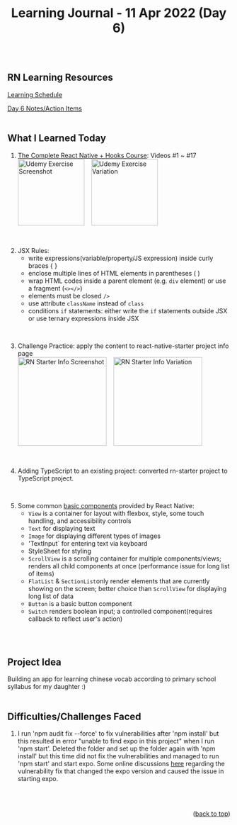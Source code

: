 <div id="top"></div>
<h1 align="center">Learning Journal - 11 Apr 2022 (Day 6)</h1>
<br />
<br />

## RN Learning Resources
[Learning Schedule](https://docs.google.com/document/d/1X1WgRPKxWwenKXswD5xHcuEZ4NFRj8EWmkCC8MLsBwg/edit)

[Day 6 Notes/Action Items](https://docs.google.com/document/d/1fa032pQuv8I8gXU7pqMd20sJfbnJZnPqVqdSlo9_v8s/edit#)
<br />
<br />

## What I Learned Today
1. [The Complete React Native + Hooks Course](https://nlbsg.udemy.com/course/the-complete-react-native-and-redux-course/learn/lecture/15706480#overview): Videos #1 ~ #17<br />
    <img width="150" alt="Udemy Exercise Screenshot" src="https://user-images.githubusercontent.com/97433108/162708020-566d4e42-f6eb-49df-8210-70bdc168b427.png">&nbsp;&nbsp;&nbsp;&nbsp;<img width="150" alt="Udemy Exercise Variation" src="https://user-images.githubusercontent.com/97433108/162738993-71b699b5-39cd-4e43-8d23-e5d7c688795c.jpeg">
<br />

2. JSX Rules:
    - write expressions(variable/property/JS expression) inside curly braces { }
    - enclose multiple lines of HTML elements in parentheses ( )
    - wrap HTML codes inside a parent element (e.g. `div` element) or use a fragment (`<></>`)
    - elements must be closed `/>`
    - use attribute `className` instead of `class`
    - conditions `if` statements: either write the `if` statements outside JSX or use ternary expressions inside JSX
<br />

3. Challenge Practice: apply the content to react-native-starter project info page<br />
    <img width="200" alt="RN Starter Info Screenshot" src="https://user-images.githubusercontent.com/97433108/162708523-5acb1887-187e-418d-9c2a-1fa41e9fcf78.png">&nbsp;&nbsp;&nbsp;&nbsp;<img width="200" alt="RN Starter Info Variation" src="https://user-images.githubusercontent.com/97433108/162737470-4c653c78-6338-490f-bc5d-eb9557aa6fda.png">
<br />

4. Adding TypeScript to an existing project: converted rn-starter project to TypeScript project.
<br />

5. Some common [basic components](https://reactnative.dev/docs/0.67/components-and-apis) provided by React Native:
    - `View` is a container for layout with flexbox, style, some touch handling, and accessibility controls
    - `Text` for displaying text
    - `Image` for displaying different types of images
    - 'TextInput` for entering text via keyboard
    - StyleSheet for styling
    - `ScrollView` is a scrolling container for multiple components/views; renders all child components at once (performance issue for long list of items)
    - `FlatList` & `SectionList`only render elements that are currently showing on the screen; better choice than `ScrollView` for displaying long list of data
    - `Button` is a basic button component
    - `Switch` renders boolean input; a controlled component(requires callback to reflect user's action)
<br />
<br />

## Project Idea
Building an app for learning chinese vocab according to primary school syllabus for my daughter :)
<br />
<br />

## Difficulties/Challenges Faced
1. I run 'npm audit fix --force' to fix vulnerabilities after 'npm install' but this resulted in error "unable to find expo in this project" when I run 'npm start'. Deleted the folder and set up the folder again with 'npm install' but this time did not fix the vulnerabilities and managed to run 'npm start' and start expo.
Some online discussions [here](https://stackoverflow.com/questions/67618967/unable-to-find-expo-in-this-project-have-you-run-yarn-npm-install-yet) regarding the vulnerability fix that changed the expo version and caused the issue in starting expo.
<br />
<br />

<p align="right">(<a href="#top">back to top</a>)</p>
